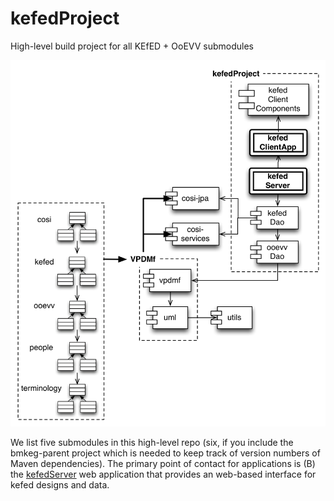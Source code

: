 kefedProject
============

High-level build project for all KEfED + OoEVV submodules

![Submodule organization](design/kefed.jpg?raw=true)

We list five submodules in this high-level repo (six, if you include the bmkeg-parent project 
which is needed to keep track of version numbers of Maven dependencies). 
The primary point of contact for applications is 
(B) the [kefedServer](https://github.com/BMKEG/kefedServer) web application 
that provides an web-based interface for kefed designs and data.
